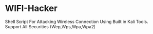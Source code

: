 # WIFI-Hacker
Shell  Script For Attacking Wireless Connection Using Built in Kali Tools. Support All Securities (Wep,Wps,Wpa,Wpa2)
